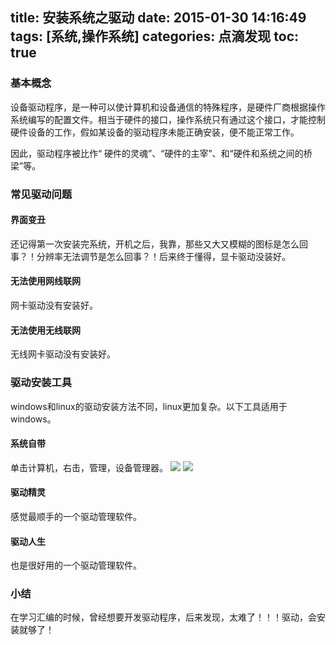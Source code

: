 title: 安装系统之驱动
date: 2015-01-30 14:16:49
tags: [系统,操作系统]
categories: 点滴发现
toc: true
---

### 基本概念
设备驱动程序，是一种可以使计算机和设备通信的特殊程序，是硬件厂商根据操作系统编写的配置文件。相当于硬件的接口，操作系统只有通过这个接口，才能控制硬件设备的工作，假如某设备的驱动程序未能正确安装，便不能正常工作。

因此，驱动程序被比作“ 硬件的灵魂”、“硬件的主宰”、和“硬件和系统之间的桥梁”等。

### 常见驱动问题
#### 界面变丑
还记得第一次安装完系统，开机之后，我靠，那些又大又模糊的图标是怎么回事？！分辨率无法调节是怎么回事？！后来终于懂得，显卡驱动没装好。

#### 无法使用网线联网
网卡驱动没有安装好。

#### 无法使用无线联网
无线网卡驱动没有安装好。
<!--more-->
### 驱动安装工具
windows和linux的驱动安装方法不同，linux更加复杂。以下工具适用于windows。
#### 系统自带
单击计算机，右击，管理，设备管理器。
![](http://voidking.qiniudn.com/@/imgs/os/25.jpg)
![](http://voidking.qiniudn.com/@/imgs/os/26.jpg)

#### 驱动精灵
感觉最顺手的一个驱动管理软件。

#### 驱动人生
也是很好用的一个驱动管理软件。

### 小结
在学习汇编的时候，曾经想要开发驱动程序，后来发现，太难了！！！驱动，会安装就够了！